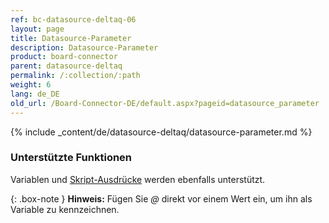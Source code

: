 ```yaml
---
ref: bc-datasource-deltaq-06
layout: page
title: Datasource-Parameter
description: Datasource-Parameter
product: board-connector
parent: datasource-deltaq
permalink: /:collection/:path
weight: 6
lang: de_DE
old_url: /Board-Connector-DE/default.aspx?pageid=datasource_parameter
---
```

{% include _content/de/datasource-deltaq/datasource-parameter.md %}
 
### Unterstützte Funktionen

Variablen und [Skript-Ausdrücke](../fortgeschrittene-techniken/script-ausdruecke) werden ebenfalls unterstützt. 


{: .box-note }
**Hinweis:** Fügen Sie *@* direkt vor einem Wert ein, um ihn als Variable zu kennzeichnen.